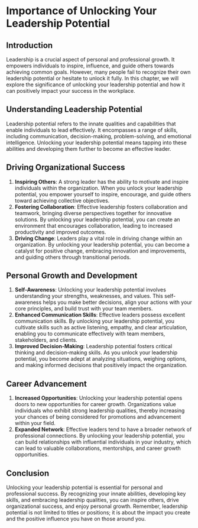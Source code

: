 # Importance of Unlocking Your Leadership Potential

## Introduction

Leadership is a crucial aspect of personal and professional growth. It empowers individuals to inspire, influence, and guide others towards achieving common goals. However, many people fail to recognize their own leadership potential or hesitate to unlock it fully. In this chapter, we will explore the significance of unlocking your leadership potential and how it can positively impact your success in the workplace.

## Understanding Leadership Potential

Leadership potential refers to the innate qualities and capabilities that enable individuals to lead effectively. It encompasses a range of skills, including communication, decision-making, problem-solving, and emotional intelligence. Unlocking your leadership potential means tapping into these abilities and developing them further to become an effective leader.

## Driving Organizational Success

1. **Inspiring Others**: A strong leader has the ability to motivate and inspire individuals within the organization. When you unlock your leadership potential, you empower yourself to inspire, encourage, and guide others toward achieving collective objectives.
2. **Fostering Collaboration**: Effective leadership fosters collaboration and teamwork, bringing diverse perspectives together for innovative solutions. By unlocking your leadership potential, you can create an environment that encourages collaboration, leading to increased productivity and improved outcomes.
3. **Driving Change**: Leaders play a vital role in driving change within an organization. By unlocking your leadership potential, you can become a catalyst for positive change, embracing innovation and improvements, and guiding others through transitional periods.

## Personal Growth and Development

1. **Self-Awareness**: Unlocking your leadership potential involves understanding your strengths, weaknesses, and values. This self-awareness helps you make better decisions, align your actions with your core principles, and build trust with your team members.
2. **Enhanced Communication Skills**: Effective leaders possess excellent communication skills. By unlocking your leadership potential, you cultivate skills such as active listening, empathy, and clear articulation, enabling you to communicate effectively with team members, stakeholders, and clients.
3. **Improved Decision-Making**: Leadership potential fosters critical thinking and decision-making skills. As you unlock your leadership potential, you become adept at analyzing situations, weighing options, and making informed decisions that positively impact the organization.

## Career Advancement

1. **Increased Opportunities**: Unlocking your leadership potential opens doors to new opportunities for career growth. Organizations value individuals who exhibit strong leadership qualities, thereby increasing your chances of being considered for promotions and advancement within your field.
2. **Expanded Network**: Effective leaders tend to have a broader network of professional connections. By unlocking your leadership potential, you can build relationships with influential individuals in your industry, which can lead to valuable collaborations, mentorships, and career growth opportunities.

## Conclusion

Unlocking your leadership potential is essential for personal and professional success. By recognizing your innate abilities, developing key skills, and embracing leadership qualities, you can inspire others, drive organizational success, and enjoy personal growth. Remember, leadership potential is not limited to titles or positions; it is about the impact you create and the positive influence you have on those around you.
